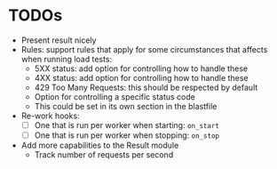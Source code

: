 # TODOs

- Present result nicely
- Rules: support rules that apply for some circumstances that affects\
  when running load tests:
  - 5XX status: add option for controlling how to handle these
  - 4XX status: add option for controlling how to handle these
  - 429 Too Many Requests: this should be respected by default
  - Option for controlling a specific status code
  - This could be set in its own section in the blastfile
- Re-work hooks:
  - [ ] One that is run per worker when starting: `on_start`
  - [ ] One that is run per worker when stopping: `on_stop`
- Add more capabilities to the Result module
  - Track number of requests per second
